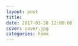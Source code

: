 ```yaml
---
layout: post
title: 
date: 2017-03-28 12:00:00
cover: cover.jpg
categories: home
---
```


<!--<img src="/images/home_graphic.png" width="70%">-->

<head>
<meta charset="UTF-8">
<style type="text/css">
    ul.menu {
        list-style-type: none;
    }
    ul.menu li {
        padding: 5px;
        font-size: 16px;
        font-family: 'Source Sans Pro', Arial, sans-serif;
    }
    ul.menu li a {
        height: 3000px;
        line-height: 0px;
        display: inline-block;
        padding-left: 3000px; /* To sift text off the background-image */
        color: #3E789F;
        background: url("images/home_image.png") no-repeat; /* As all link share the same background-image */
    }
    ul.menu li.home_image a {
        background-position: 0 0;
        display:inline-block;
    }
    ul.menu li.home_image a:hover {
        background-position: 0 -3000px;
        display:inline-block;
    }
</style>
</head>
<body>
    <ul class="menu">
        <li class="home_image"><a href="about"></a></li>
    </ul>
</body>
